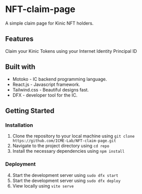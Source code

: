 # NFT-claim-page

A simple claim page for Kinic NFT holders.

## Features

Claim your Kinic Tokens using your Internet Identity Principal ID

## Built with

* Motoko - IC backend programming language.
* React.js - Javascript framework.
* Tailwind.css - Beautiful designs fast.
* DFX - developer tool for the IC.

## Getting Started

### Installation 

1. Clone the repository to your local machine using `git clone https://github.com/ICME-Lab/NFT-claim-page.git`
2. Navigate to the project directory using `cd repo`
3. Install the necessary dependencies using `npm install`

### Deployment

4. Start the development server using `sudo dfx start`
5. Start the development server using `sudo dfx deploy`
6. View locally using `vite serve`
